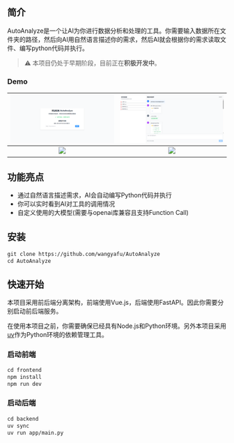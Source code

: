 ## 简介
AutoAnalyze是一个让AI为你进行数据分析和处理的工具。你需要输入数据所在文件夹的路径，然后向AI用自然语言描述你的需求，然后AI就会根据你的需求读取文件、编写python代码并执行。


> :warning: 本项目仍处于早期阶段，目前正在**积极开发中**。
### Demo
| ![](assets/demo1.png) | ![](assets/demo2.png) |
|:---:|:---:|
| ![](assets/demo3.jpg) | ![](assets/demo4.jpg) |


## 功能亮点
- 通过自然语言描述需求，AI会自动编写Python代码并执行
- 你可以实时看到AI对工具的调用情况
- 自定义使用的大模型(需要与openai库兼容且支持Function Call)

## 安装
```shell
git clone https://github.com/wangyafu/AutoAnalyze
cd AutoAnalyze
```

## 快速开始
本项目采用前后端分离架构，前端使用Vue.js，后端使用FastAPI。因此你需要分别启动前后端服务。

在使用本项目之前，你需要确保已经具有Node.js和Python环境。另外本项目采用[uv](https://docs.astral.sh/uv/)作为Python环境的依赖管理工具。

### 启动前端
```shell
cd frontend
npm install
npm run dev
```

### 启动后端
```shell
cd backend
uv sync
uv run app/main.py
```